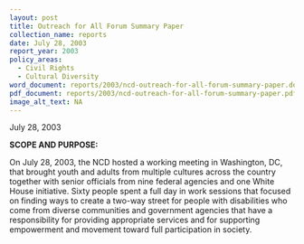 ```yaml
---
layout: post
title: Outreach for All Forum Summary Paper
collection_name: reports
date: July 28, 2003
report_year: 2003
policy_areas:
  - Civil Rights
  - Cultural Diversity
word_document: reports/2003/ncd-outreach-for-all-forum-summary-paper.doc
pdf_document: reports/2003/ncd-outreach-for-all-forum-summary-paper.pdf
image_alt_text: NA
---
```

July 28, 2003

**S﻿COPE AND PURPOSE:**

On July 28, 2003, the NCD hosted a working meeting in Washington, DC, that brought youth and adults from multiple cultures across the country together with senior officials from nine federal agencies and one White House initiative. Sixty people spent a full day in work sessions that focused on finding ways to create a two-way street for people with disabilities who come from diverse communities and government agencies that have a responsibility for providing appropriate services and for supporting empowerment and movement toward full participation in society.